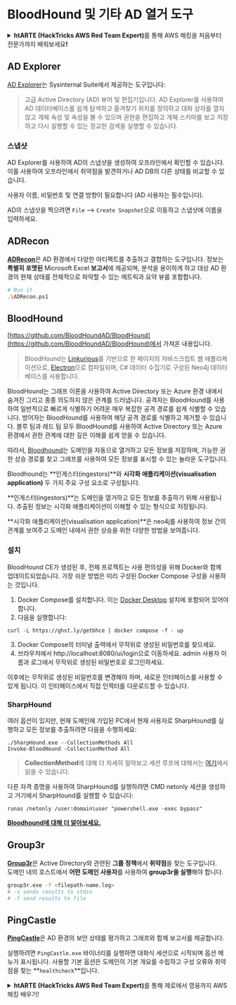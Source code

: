 # BloodHound 및 기타 AD 열거 도구

<details>

<summary><strong>htARTE (HackTricks AWS Red Team Expert)</strong>를 통해 AWS 해킹을 처음부터 전문가까지 배워보세요<strong>!</strong></summary>

* **사이버 보안 회사**에서 일하시나요? **회사를 HackTricks에서 광고**하거나 **PEASS의 최신 버전에 액세스**하거나 HackTricks를 **PDF로 다운로드**하고 싶으신가요? [**SUBSCRIPTION PLANS**](https://github.com/sponsors/carlospolop)를 확인해보세요!
* [**The PEASS Family**](https://opensea.io/collection/the-peass-family)를 발견해보세요. 독점적인 [**NFT**](https://opensea.io/collection/the-peass-family) 컬렉션입니다.
* [**공식 PEASS & HackTricks 스웨그**](https://peass.creator-spring.com)를 얻으세요.
* [**💬**](https://emojipedia.org/speech-balloon/) [**Discord 그룹**](https://discord.gg/hRep4RUj7f) 또는 [**텔레그램 그룹**](https://t.me/peass)에 **참여**하거나 **Twitter**에서 저를 **팔로우**하세요 🐦[**@carlospolopm**](https://twitter.com/hacktricks_live)**.**
* **[hacktricks repo](https://github.com/carlospolop/hacktricks) 및 [hacktricks-cloud repo](https://github.com/carlospolop/hacktricks-cloud)**에 PR을 제출하여 여러분의 해킹 기교를 공유하세요.

</details>

## AD Explorer

[AD Explorer](https://docs.microsoft.com/en-us/sysinternals/downloads/adexplorer)는 Sysinternal Suite에서 제공하는 도구입니다:

> 고급 Active Directory (AD) 뷰어 및 편집기입니다. AD Explorer를 사용하여 AD 데이터베이스를 쉽게 탐색하고 즐겨찾기 위치를 정의하고 대화 상자를 열지 않고 개체 속성 및 속성을 볼 수 있으며 권한을 편집하고 개체 스키마를 보고 저장하고 다시 실행할 수 있는 정교한 검색을 실행할 수 있습니다.

### 스냅샷

AD Explorer를 사용하여 AD의 스냅샷을 생성하여 오프라인에서 확인할 수 있습니다.\
이를 사용하여 오프라인에서 취약점을 발견하거나 AD DB의 다른 상태를 비교할 수 있습니다.

사용자 이름, 비밀번호 및 연결 방향이 필요합니다 (AD 사용자는 필수입니다).

AD의 스냅샷을 찍으려면 `File` --> `Create Snapshot`으로 이동하고 스냅샷에 이름을 입력하세요.

## ADRecon

[**ADRecon**](https://github.com/adrecon/ADRecon)은 AD 환경에서 다양한 아티팩트를 추출하고 결합하는 도구입니다. 정보는 **특별히 포맷된** Microsoft Excel **보고서**에 제공되며, 분석을 용이하게 하고 대상 AD 환경의 현재 상태를 전체적으로 파악할 수 있는 메트릭과 요약 뷰를 포함합니다.
```bash
# Run it
.\ADRecon.ps1
```
## BloodHound

[https://github.com/BloodHoundAD/BloodHound](https://github.com/BloodHoundAD/BloodHound)에서 가져온 내용입니다.

> BloodHound는 [Linkurious](http://linkurio.us/)를 기반으로 한 페이지의 자바스크립트 웹 애플리케이션으로, [Electron](http://electron.atom.io/)으로 컴파일되며, C# 데이터 수집기로 구성된 Neo4j 데이터베이스를 사용합니다.

BloodHound는 그래프 이론을 사용하여 Active Directory 또는 Azure 환경 내에서 숨겨진 그리고 종종 의도하지 않은 관계를 드러냅니다. 공격자는 BloodHound를 사용하여 일반적으로 빠르게 식별하기 어려운 매우 복잡한 공격 경로를 쉽게 식별할 수 있습니다. 방어자는 BloodHound를 사용하여 해당 공격 경로를 식별하고 제거할 수 있습니다. 블루 팀과 레드 팀 모두 BloodHound를 사용하여 Active Directory 또는 Azure 환경에서 권한 관계에 대한 깊은 이해를 쉽게 얻을 수 있습니다.

따라서, [Bloodhound](https://github.com/BloodHoundAD/BloodHound)는 도메인을 자동으로 열거하고 모든 정보를 저장하며, 가능한 권한 상승 경로를 찾고 그래프를 사용하여 모든 정보를 표시할 수 있는 놀라운 도구입니다.

Bloodhound는 **인게스터(ingestors)**와 **시각화 애플리케이션(visualisation application)** 두 가지 주요 구성 요소로 구성됩니다.

**인게스터(ingestors)**는 도메인을 열거하고 모든 정보를 추출하기 위해 사용됩니다. 추출된 정보는 시각화 애플리케이션이 이해할 수 있는 형식으로 저장됩니다.

**시각화 애플리케이션(visualisation application)**은 neo4j를 사용하여 정보 간의 관계를 보여주고 도메인 내에서 권한 상승을 위한 다양한 방법을 보여줍니다.

### 설치
BloodHound CE가 생성된 후, 전체 프로젝트는 사용 편의성을 위해 Docker와 함께 업데이트되었습니다. 가장 쉬운 방법은 미리 구성된 Docker Compose 구성을 사용하는 것입니다.

1. Docker Compose를 설치합니다. 이는 [Docker Desktop](https://www.docker.com/products/docker-desktop/) 설치에 포함되어 있어야 합니다.
2. 다음을 실행합니다:
```
curl -L https://ghst.ly/getbhce | docker compose -f - up
```
3. Docker Compose의 터미널 출력에서 무작위로 생성된 비밀번호를 찾으세요.
4. 브라우저에서 http://localhost:8080/ui/login으로 이동하세요. admin 사용자 이름과 로그에서 무작위로 생성된 비밀번호로 로그인하세요.

이후에는 무작위로 생성된 비밀번호를 변경해야 하며, 새로운 인터페이스를 사용할 수 있게 됩니다. 이 인터페이스에서 직접 인젝터를 다운로드할 수 있습니다.

### SharpHound

여러 옵션이 있지만, 현재 도메인에 가입된 PC에서 현재 사용자로 SharpHound를 실행하고 모든 정보를 추출하려면 다음을 수행하세요:
```
./SharpHound.exe --CollectionMethods All
Invoke-BloodHound -CollectionMethod All
```
> **CollectionMethod**에 대해 더 자세히 알아보고 세션 루프에 대해서는 [여기](https://support.bloodhoundenterprise.io/hc/en-us/articles/17481375424795-All-SharpHound-Community-Edition-Flags-Explained)에서 읽을 수 있습니다.

다른 자격 증명을 사용하여 SharpHound를 실행하려면 CMD netonly 세션을 생성하고 거기에서 SharpHound를 실행할 수 있습니다:
```
runas /netonly /user:domain\user "powershell.exe -exec bypass"
```
[**Bloodhound에 대해 더 알아보세요.**](https://ired.team/offensive-security-experiments/active-directory-kerberos-abuse/abusing-active-directory-with-bloodhound-on-kali-linux)


## Group3r

[**Group3r**](https://github.com/Group3r/Group3r)은 Active Directory와 관련된 **그룹 정책**에서 **취약점**을 찾는 도구입니다. \
도메인 내의 호스트에서 **어떤 도메인 사용자**를 사용하여 **group3r을 실행**해야 합니다.
```bash
group3r.exe -f <filepath-name.log>
# -s sends results to stdin
# -f send results to file
```
## PingCastle

[**PingCastle**](https://www.pingcastle.com/documentation/)은 AD 환경의 보안 상태를 평가하고 그래프와 함께 보고서를 제공합니다.

실행하려면 `PingCastle.exe` 바이너리를 실행하면 대화식 세션으로 시작되며 옵션 메뉴가 표시됩니다. 사용할 기본 옵션은 도메인의 기본 개요를 수립하고 구성 오류와 취약점을 찾는 **`healthcheck`**입니다.

<details>

<summary><strong>htARTE (HackTricks AWS Red Team Expert)</strong>를 통해 제로에서 영웅까지 AWS 해킹 배우기!</summary>

* **사이버 보안 회사**에서 일하시나요? **회사를 HackTricks에서 광고**하거나 **PEASS의 최신 버전에 액세스**하거나 HackTricks를 **PDF로 다운로드**하고 싶으신가요? [**SUBSCRIPTION PLANS**](https://github.com/sponsors/carlospolop)를 확인하세요!
* [**The PEASS Family**](https://opensea.io/collection/the-peass-family)를 발견하세요. 독점적인 [**NFT**](https://opensea.io/collection/the-peass-family) 컬렉션입니다.
* [**공식 PEASS & HackTricks 스웨그**](https://peass.creator-spring.com)를 얻으세요.
* [**💬**](https://emojipedia.org/speech-balloon/) [**Discord 그룹**](https://discord.gg/hRep4RUj7f) 또는 [**텔레그램 그룹**](https://t.me/peass)에 **참여**하거나 **Twitter**에서 저를 **팔로우**하세요. 🐦[**@carlospolopm**](https://twitter.com/hacktricks_live)**.**
* **[hacktricks repo](https://github.com/carlospolop/hacktricks)와 [hacktricks-cloud repo](https://github.com/carlospolop/hacktricks-cloud)**에 PR을 제출하여 여러분의 해킹 기교를 공유하세요.

</details>
